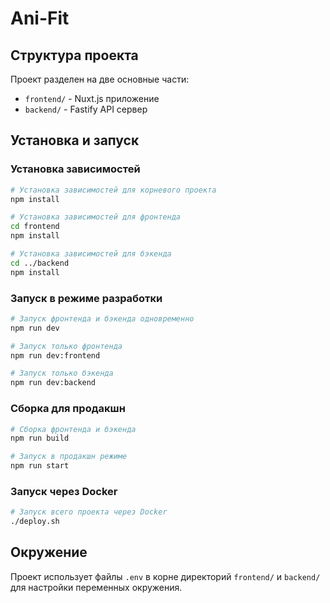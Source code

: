# Ani-Fit

## Структура проекта

Проект разделен на две основные части:

- `frontend/` - Nuxt.js приложение
- `backend/` - Fastify API сервер

## Установка и запуск

### Установка зависимостей

```bash
# Установка зависимостей для корневого проекта
npm install

# Установка зависимостей для фронтенда
cd frontend
npm install

# Установка зависимостей для бэкенда
cd ../backend
npm install
```

### Запуск в режиме разработки

```bash
# Запуск фронтенда и бэкенда одновременно
npm run dev

# Запуск только фронтенда
npm run dev:frontend

# Запуск только бэкенда
npm run dev:backend
```

### Сборка для продакшн

```bash
# Сборка фронтенда и бэкенда
npm run build

# Запуск в продакшн режиме
npm run start
```

### Запуск через Docker

```bash
# Запуск всего проекта через Docker
./deploy.sh
```

## Окружение

Проект использует файлы `.env` в корне директорий `frontend/` и `backend/` для настройки переменных окружения. 